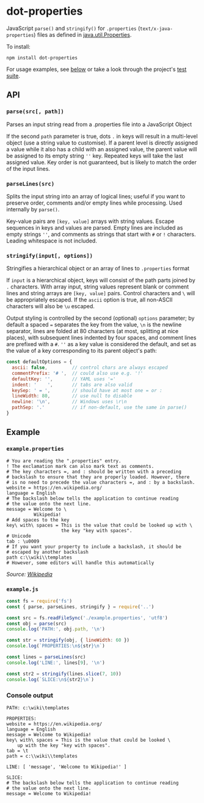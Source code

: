 # dot-properties

JavaScript `parse()` and `stringify()` for `.properties` (`text/x-java-properties`) files as defined in [java.util.Properties](https://docs.oracle.com/javase/9/docs/api/java/util/Properties.html#load-java.io.Reader-).

To install:
```
npm install dot-properties
```

For usage examples, see [below](#example) or take a look through the project's [test suite](tests/).

## API

### `parse(src[, path])`
Parses an input string read from a .properties file into a JavaScript Object

If the second `path` parameter is true, dots `.` in keys will result in a multi-level object (use a string value to customise). If a parent level is directly assigned a value while it also has a child with an assigned value, the parent value will be assigned to its empty string `''` key. Repeated keys will take the last assigned value. Key order is not guaranteed, but is likely to match the order of the input lines.

### `parseLines(src)`
Splits the input string into an array of logical lines; useful if you want to preserve order, comments and/or empty lines while processing. Used internally by `parse()`.

Key-value pairs are `[key, value]` arrays with string values. Escape sequences in keys and values are parsed. Empty lines are included as empty strings `''`, and comments as strings that start with `#` or `!` characters. Leading whitespace is not included.

### `stringify(input[, options])`
Stringifies a hierarchical object or an array of lines to `.properties` format

If `input` is a hierarchical object, keys will consist of the path parts joined by `.` characters. With array input, string values represent blank or comment lines and string arrays are `[key, value]` pairs. Control characters and `\` will be appropriately escaped. If the `ascii` option is true, all non-ASCII characters will also be `\u` escaped.

Output styling is controlled by the second (optional) `options` parameter; by default a spaced `=` separates the key from the value, `\n` is the newline separator, lines are folded at 80 characters (at most, splitting at nice places), with subsequent lines indented by four spaces, and comment lines are prefixed with a `#`. `''` as a key value is considered the default, and set as the value of a key corresponding to its parent object's path:
```js
const defaultOptions = {
  ascii: false,         // control chars are always escaped
  commentPrefix: '# ',  // could also use e.g. '!'
  defaultKey: '',       // YAML uses '='
  indent: '    ',       // tabs are also valid
  keySep: ' = ',        // should have at most one = or :
  lineWidth: 80,        // use null to disable
  newline: '\n',        // Windows uses \r\n
  pathSep: '.'          // if non-default, use the same in parse()
}
```

## Example

### `example.properties`
```
# You are reading the ".properties" entry.
! The exclamation mark can also mark text as comments.
# The key characters =, and : should be written with a preceding
# backslash to ensure that they are properly loaded. However, there
# is no need to precede the value characters =, and : by a backslash.
website = https://en.wikipedia.org/
language = English
# The backslash below tells the application to continue reading
# the value onto the next line.
message = Welcome to \
          Wikipedia!
# Add spaces to the key
key\ with\ spaces = This is the value that could be looked up with \
                    the key "key with spaces".
# Unicode
tab : \u0009
# If you want your property to include a backslash, it should be
# escaped by another backslash
path c:\\wiki\\templates
# However, some editors will handle this automatically
```
_Source: [Wikipedia](https://en.wikipedia.org/wiki/.properties)_

### `example.js`
```js
const fs = require('fs')
const { parse, parseLines, stringify } = require('..')

const src = fs.readFileSync('./example.properties', 'utf8')
const obj = parse(src)
console.log('PATH:', obj.path, '\n')

const str = stringify(obj, { lineWidth: 60 })
console.log(`PROPERTIES:\n${str}\n`)

const lines = parseLines(src)
console.log('LINE:', lines[9], '\n')

const str2 = stringify(lines.slice(7, 10))
console.log(`SLICE:\n${str2}\n`)
```

### Console output
```
PATH: c:\wiki\templates

PROPERTIES:
website = https://en.wikipedia.org/
language = English
message = Welcome to Wikipedia!
key\ with\ spaces = This is the value that could be looked \
    up with the key "key with spaces".
tab = \t
path = c:\\wiki\\templates

LINE: [ 'message', 'Welcome to Wikipedia!' ]

SLICE:
# The backslash below tells the application to continue reading
# the value onto the next line.
message = Welcome to Wikipedia!
```
